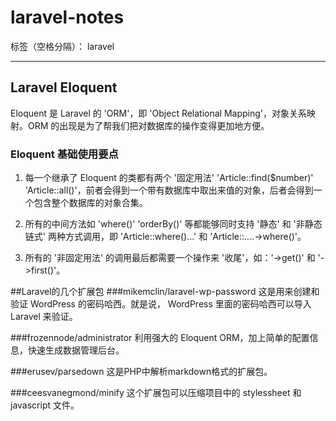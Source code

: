 # laravel-notes

标签（空格分隔）： laravel

---

## Laravel Eloquent
Eloquent 是 Laravel 的 'ORM'，即 'Object Relational Mapping'，对象关系映射。ORM 的出现是为了帮我们把对数据库的操作变得更加地方便。
### Eloquent 基础使用要点
1. 每一个继承了 Eloquent 的类都有两个 '固定用法' 'Article::find($number)' 'Article::all()'，前者会得到一个带有数据库中取出来值的对象，后者会得到一个包含整个数据库的对象合集。

2. 所有的中间方法如 'where()' 'orderBy()' 等都能够同时支持 '静态' 和 '非静态链式' 两种方式调用，即 'Article::where()...' 和 'Article::....->where()'。

3. 所有的 '非固定用法' 的调用最后都需要一个操作来 '收尾'，如：'->get()' 和 '->first()'。

##Laravel的几个扩展包
###mikemclin/laravel-wp-password
这是用来创建和验证 WordPress 的密码哈西。就是说， WordPress 里面的密码哈西可以导入 Laravel 来验证。

###frozennode/administrator
利用强大的 Eloquent ORM，加上简单的配置信息，快速生成数据管理后台。

###erusev/parsedown
这是PHP中解析markdown格式的扩展包。

###ceesvanegmond/minify
这个扩展包可以压缩项目中的 stylessheet 和 javascript 文件。












